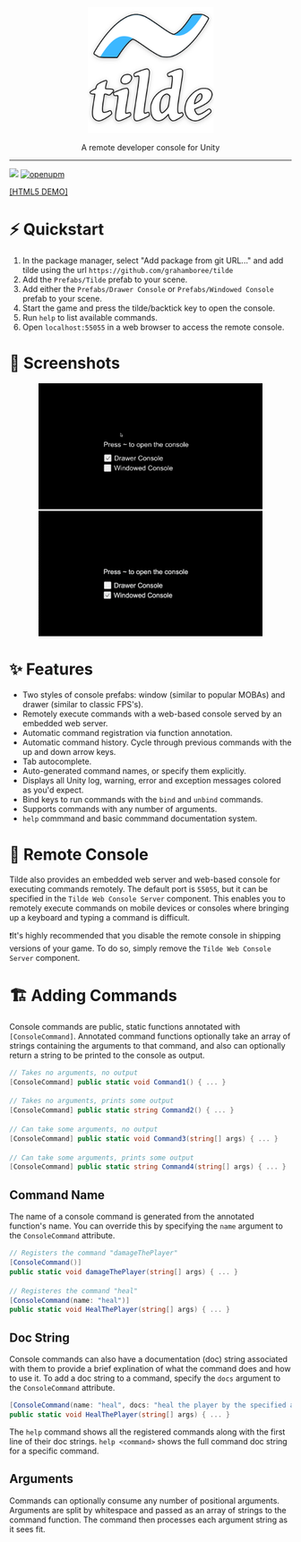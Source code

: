 <p align="center">
    <a href="#-quickstart">
      <img src="/Docs~/tilde_title.png">
    </a>
</p>

<p align="center">
    A remote developer console for Unity
</p>

---
[![](https://img.shields.io/github/license/grahamboree/tilde.svg)](https://github.com/grahamboree/tilde/blob/master/LICENSE.txt)
[![openupm](https://img.shields.io/npm/v/com.grahamboree.tilde?label=openupm&registry_uri=https://package.openupm.com)](https://openupm.com/packages/com.grahamboree.tilde/)

[[HTML5 DEMO]](https://grahamboree.github.io/tilde/)

# ⚡ Quickstart
1. In the package manager, select "Add package from git URL..." and add tilde using the url `https://github.com/grahamboree/tilde`
2. Add the `Prefabs/Tilde` prefab to your scene.
2. Add either the `Prefabs/Drawer Console` or `Prefabs/Windowed Console` prefab to your scene.
3. Start the game and press the tilde/backtick key to open the console.
4. Run `help` to list available commands.
5. Open `localhost:55055` in a web browser to access the remote console.

# 📸 Screenshots
<p align="center">
<img src="/Docs~/drawer.gif" alt="Drawer console prefab"> <img src="/Docs~/windowed.gif" alt="Windowed console prefab">
</p>

# ✨ Features
* Two styles of console prefabs: window (similar to popular MOBAs) and drawer (similar to classic FPS's).
* Remotely execute commands with a web-based console served by an embedded web server.
* Automatic command registration via function annotation.
* Automatic command history.  Cycle through previous commands with the up and down arrow keys.
* Tab autocomplete.
* Auto-generated command names, or specify them explicitly.
* Displays all Unity log, warning, error and exception messages colored as you'd expect.
* Bind keys to run commands with the `bind` and `unbind` commands.
* Supports commands with any number of arguments.
* `help` commmand and basic commmand documentation system.

# 📲 Remote Console
Tilde also provides an embedded web server and web-based console for executing commands remotely.  The default port is `55055`, but it can be specified in the `Tilde Web Console Server` component.  This enables you to remotely execute commands on mobile devices or consoles where bringing up a keyboard and typing a command is difficult.

❗️It's highly recommended that you disable the remote console in shipping versions of your game. To do so, simply remove the `Tilde Web Console Server` component.

# 🏗 Adding Commands
Console commands are public, static functions annotated with `[ConsoleCommand]`.  Annotated command functions optionally take an array of strings containing the arguments to that command, and also can optionally return a string to be printed to the console as output.
```cs
// Takes no arguments, no output
[ConsoleCommand] public static void Command1() { ... }

// Takes no arguments, prints some output
[ConsoleCommand] public static string Command2() { ... }

// Can take some arguments, no output
[ConsoleCommand] public static void Command3(string[] args) { ... }

// Can take some arguments, prints some output
[ConsoleCommand] public static string Command4(string[] args) { ... }
```

## Command Name
The name of a console command is generated from the annotated function's name. You can override this by specifying the `name` argument to the `ConsoleCommand` attribute.
```cs
// Registers the command "damageThePlayer"
[ConsoleCommand()]
public static void damageThePlayer(string[] args) { ... }

// Registeres the command "heal"
[ConsoleCommand(name: "heal")]
public static void HealThePlayer(string[] args) { ... }
```

## Doc String
Console commands can also have a documentation (doc) string associated with them to provide a brief explination of what the command does and how to use it. To add a doc string to a command, specify the `docs` argument to the `ConsoleCommand` attribute.

```cs
[ConsoleCommand(name: "heal", docs: "heal the player by the specified amount")]
public static void HealThePlayer(string[] args) { ... }
```

The `help` command shows all the registered commands along with the first line of their doc strings. `help <command>` shows the full command doc string for a specific command.

## Arguments
Commands can optionally consume any number of positional arguments. Arguments are split by whitespace and passed as an array of strings to the command function. The command then processes each argument string as it sees fit.

